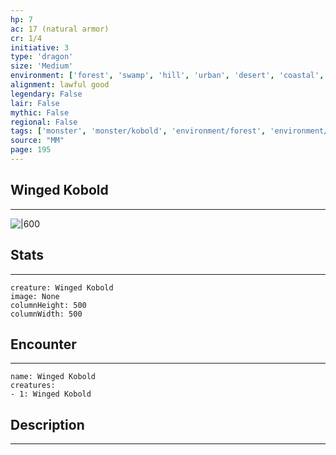 ```yaml
---
hp: 7
ac: 17 (natural armor)
cr: 1/4
initiative: 3
type: 'dragon'    
size: 'Medium'
environment: ['forest', 'swamp', 'hill', 'urban', 'desert', 'coastal', 'arctic', 'mountain', 'underdark']
alignment: lawful good
legendary: False
lair: False
mythic: False
regional: False
tags: ['monster', 'monster/kobold', 'environment/forest', 'environment/swamp', 'environment/hill', 'environment/urban', 'environment/desert', 'environment/coastal', 'environment/arctic', 'environment/mountain', 'environment/underdark']
source: "MM"
page: 195
---
```


## Winged Kobold
---

![|600](D:/Program%20Files/5e.tools/img/bestiary/MM/Kobold.jpg)

## Stats
---

```statblock
creature: Winged Kobold
image: None
columnHeight: 500
columnWidth: 500
```

## Encounter
---

```encounter-table
name: Winged Kobold
creatures:
- 1: Winged Kobold
```

## Description
---




